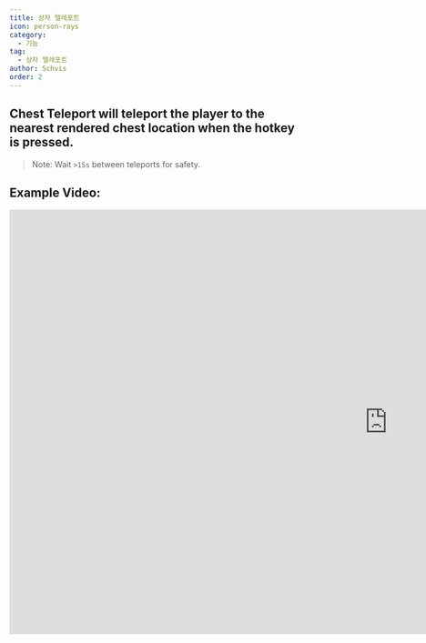 ```yaml
---
title: 상자 텔레포트
icon: person-rays
category:
  - 기능
tag:
  - 상자 텔레포트
author: Schvis
order: 2
---
```


## Chest Teleport will teleport the player to the nearest rendered chest location when the hotkey is pressed.

> Note: Wait `>15s` between teleports for safety.

## Example Video:

<div class="iframe-container"><iframe width="1328" height="747" src="https://www.youtube.com/embed/j2Yu31J7Yh4?list=PL5eI1Tb64p56g27qfYk7VuFTz4FK6YrKa" title="Korepi - Oculi/ChestTeleport" frameborder="0" allow="accelerometer; autoplay; clipboard-write; encrypted-media; gyroscope; picture-in-picture; web-share" referrerpolicy="strict-origin-when-cross-origin" allowfullscreen></iframe></div>